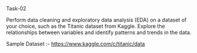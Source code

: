 Task-02

Perform data cleaning and exploratory data analysis (EDA) on a dataset of your choice,
such as the Titanic dataset from Kaggle. Explore the relationships between variables 
and identify patterns and trends in the data.


Sample Dataset :- https://www.kaggle.com/c/titanic/data

